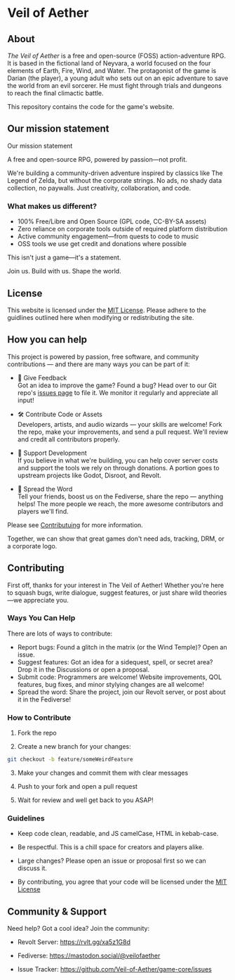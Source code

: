 # Veil of Aether

## About
*The Veil of Aether* is a free and open-source (FOSS) action-adventure RPG. It is based in the fictional land of Neyvara, a world focused on the four elements of Earth, Fire, Wind, and Water. The protagonist of the game is Darian (the player), a young adult who sets out on an epic adventure to save the world from an evil sorcerer. He must fight through trials and dungeons to reach the final climactic battle.

This repository contains the code for the game's website.

## Our mission statement

Our mission statement

A free and open-source RPG, powered by passion—not profit.

We're building a community-driven adventure inspired by classics like The Legend of Zelda, but without the corporate strings. No ads, no shady data collection, no paywalls. Just creativity, collaboration, and code.

### What makes us different?
- 100% Free/Libre and Open Source (GPL code, CC-BY-SA assets)
- Zero reliance on corporate tools outside of required platform distribution
- Active community engagement—from quests to code to music
- OSS tools we use get credit and donations where possible

This isn't just a game—it's a statement.

Join us. Build with us. Shape the world.

## License
This website is licensed under the [MIT License](LICENSE). Please adhere to the guidlines outlined here when modifying or redistributing the site.

## How you can help

This project is powered by passion, free software, and community contributions — and there are many ways *you* can be part of it:

- 📝 Give Feedback  
Got an idea to improve the game? Found a bug? Head over to our Git repo's [issues page](https://github.com/Veil-of-Aether/game-core/issues) to file it. We monitor it regularly and appreciate all input!

- 🛠️ Contribute Code or Assets  
Developers, artists, and audio wizards — your skills are welcome! Fork the repo, make your improvements, and send a pull request. We'll review and credit all contributors properly.

- 💸 Support Development  
If you believe in what we're building, you can help cover server costs and support the tools we rely on through donations. A portion goes to upstream projects like Godot, Disroot, and Revolt.

- 📣 Spread the Word  
Tell your friends, boost us on the Fediverse, share the repo — anything helps! The more people we reach, the more awesome contributors and players we'll find.

Please see [Contributuing](#contributing) for more information.

Together, we can show that great games don't need ads, tracking, DRM, or a corporate logo.

## Contributing

First off, thanks for your interest in The Veil of Aether! Whether you're here to squash bugs, write dialogue, suggest features, or just share wild theories—we appreciate you.

### Ways You Can Help
There are lots of ways to contribute:

- Report bugs: Found a glitch in the matrix (or the Wind Temple)? Open an issue.
- Suggest features: Got an idea for a sidequest, spell, or secret area? Drop it in the Discussions or open a proposal.
- Submit code: Programmers are welcome! Website improvements, QOL features, bug fixes, and minor stylying changes are all welcome!
- Spread the word: Share the project, join our Revolt server, or post about it in the Fediverse!

### How to Contribute
1. Fork the repo

2. Create a new branch for your changes:
  ```bash
  git checkout -b feature/someWeirdFeature
  ```
  
3. Make your changes and commit them with clear messages

4. Push to your fork and open a pull request

5. Wait for review and well get back to you ASAP!

### Guidelines
- Keep code clean, readable, and JS camelCase, HTML in kebab-case.

- Be respectful. This is a chill space for creators and players alike.

- Large changes? Please open an issue or proposal first so we can discuss it.

- By contributing, you agree that your code will be licensed under the [MIT License](LICENSE)

## Community & Support
Need help? Got a cool idea? Join the community:

- Revolt Server: https://rvlt.gg/xa5z1G8d

- Fediverse: https://mastodon.social/@veilofaether

- Issue Tracker: https://github.com/Veil-of-Aether/game-core/issues